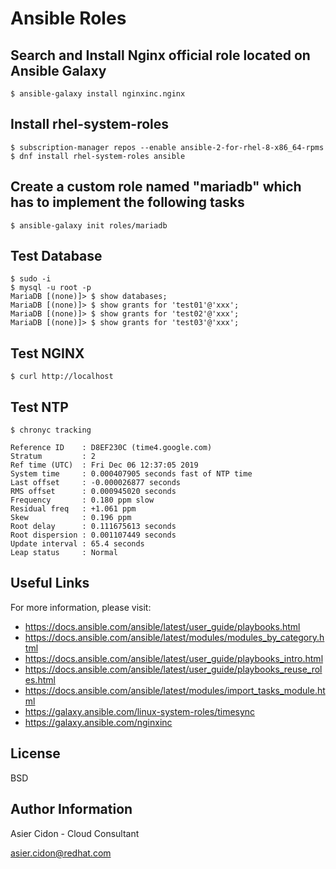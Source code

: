# Ansible Roles

## Search and Install Nginx official role located on Ansible Galaxy

```
$ ansible-galaxy install nginxinc.nginx
```

## Install rhel-system-roles


```
$ subscription-manager repos --enable ansible-2-for-rhel-8-x86_64-rpms
$ dnf install rhel-system-roles ansible

```

## Create a custom role named "mariadb" which has to implement the following tasks


```
$ ansible-galaxy init roles/mariadb
```

##   Test Database


```
$ sudo -i
$ mysql -u root -p
MariaDB [(none)]> $ show databases;
MariaDB [(none)]> $ show grants for 'test01'@'xxx';
MariaDB [(none)]> $ show grants for 'test02'@'xxx';
MariaDB [(none)]> $ show grants for 'test03'@'xxx';
```

##   Test NGINX


```
$ curl http://localhost
```

##   Test NTP


```
$ chronyc tracking

Reference ID    : D8EF230C (time4.google.com)
Stratum         : 2
Ref time (UTC)  : Fri Dec 06 12:37:05 2019
System time     : 0.000407905 seconds fast of NTP time
Last offset     : -0.000026877 seconds
RMS offset      : 0.000945020 seconds
Frequency       : 0.180 ppm slow
Residual freq   : +1.061 ppm
Skew            : 0.196 ppm
Root delay      : 0.111675613 seconds
Root dispersion : 0.001107449 seconds
Update interval : 65.4 seconds
Leap status     : Normal

```

## Useful Links

For more information, please visit:

-   https://docs.ansible.com/ansible/latest/user_guide/playbooks.html
-   https://docs.ansible.com/ansible/latest/modules/modules_by_category.html
-   https://docs.ansible.com/ansible/latest/user_guide/playbooks_intro.html
-   https://docs.ansible.com/ansible/latest/user_guide/playbooks_reuse_roles.html
-   https://docs.ansible.com/ansible/latest/modules/import_tasks_module.html
-   https://galaxy.ansible.com/linux-system-roles/timesync
-   https://galaxy.ansible.com/nginxinc

License
-------

BSD

Author Information
------------------

 Asier Cidon - Cloud Consultant

 asier.cidon@redhat.com